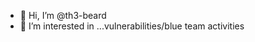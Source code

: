 - 👋 Hi, I’m @th3-beard
- 👀 I’m interested in ...vulnerabilities/blue team activities

<!---
th3-beard/th3-beard is a ✨ special ✨ repository because its `README.md` (this file) appears on your GitHub profile.
You can click the Preview link to take a look at your changes.
--->

